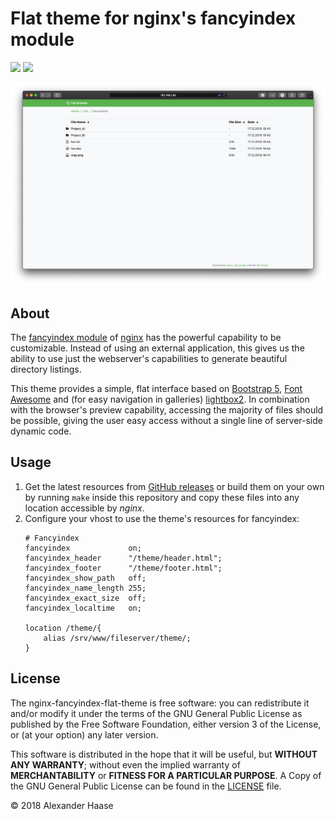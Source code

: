 # Flat theme for nginx's fancyindex module

[![](https://img.shields.io/github/issues-raw/alehaa/nginx-fancyindex-flat-theme.svg?style=flat-square)](https://github.com/alehaa/nginx-fancyindex-flat-theme/issues)
[![](https://img.shields.io/badge/license-GPLv3-blue.svg?style=flat-square)](LICENSE)

![](doc/screenshot.png)


## About

The [fancyindex module](https://github.com/aperezdc/ngx-fancyindex) of
[nginx](http://nginx.org/) has the powerful capability to be customizable.
Instead of using an external application, this gives us the ability to use
just the webserver's capabilities to generate beautiful directory listings.

This theme provides a simple, flat interface based on
[Bootstrap 5](https://getbootstrap.com), [Font Awesome](https://fontawesome.com)
and (for easy navigation in galleries)
[lightbox2](http://lokeshdhakar.com/projects/lightbox2/). In combination with
the browser's preview capability, accessing the majority of files should be
possible, giving the user easy access without a single line of server-side
dynamic code.


## Usage

1. Get the latest resources from [GitHub releases](https://github.com/alehaa/nginx-fancyindex-flat-theme/releases)
   or build them on your own by running `make` inside this repository and copy
   these files into any location accessible by *nginx*.
2. Configure your vhost to use the theme's resources for fancyindex:
    ```
    # Fancyindex
    fancyindex             on;
    fancyindex_header      "/theme/header.html";
    fancyindex_footer      "/theme/footer.html";
    fancyindex_show_path   off;
    fancyindex_name_length 255;
    fancyindex_exact_size  off;
    fancyindex_localtime   on;

    location /theme/{
        alias /srv/www/fileserver/theme/;
    }
    ```


## License

The nginx-fancyindex-flat-theme is free software: you can redistribute it and/or
modify it under the terms of the GNU General Public License as published by the
Free Software Foundation, either version 3 of the License, or (at your option)
any later version.

This software is distributed in the hope that it will be useful, but **WITHOUT
ANY WARRANTY**; without even the implied warranty of **MERCHANTABILITY** or
**FITNESS FOR A PARTICULAR PURPOSE**. A Copy of the GNU General Public License
can be found in the [LICENSE](LICENSE) file.

&copy; 2018 Alexander Haase

